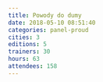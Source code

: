```yaml
---
title: Powody do dumy
date: 2018-05-10 08:51:40
categories: panel-proud
cities: 3
editions: 5
trainers: 30
hours: 63
attendees: 158
---
```

